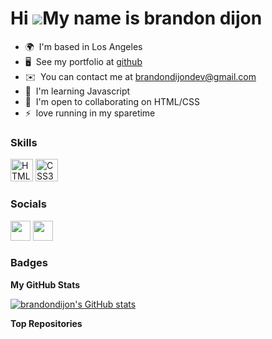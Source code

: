 Hi ![](https://user-images.githubusercontent.com/18350557/176309783-0785949b-9127-417c-8b55-ab5a4333674e.gif)My name is brandon dijon
=====================================================================================================================================

* 🌍  I'm based in Los Angeles
* 🖥️  See my portfolio at [github](http://https://brandondijon.github.io/brandon-portfolio/)
* ✉️  You can contact me at [brandondijondev@gmail.com](mailto:brandondijondev@gmail.com)
* 🧠  I'm learning Javascript
* 🤝  I'm open to collaborating on HTML/CSS
* ⚡  love running in my sparetime

### Skills

<p align="left">
<a href="https://developer.mozilla.org/en-US/docs/Glossary/HTML5" target="_blank" rel="noreferrer"><img src="https://raw.githubusercontent.com/danielcranney/readme-generator/main/public/icons/skills/html5-colored.svg" width="36" height="36" alt="HTML5" /></a>
<a href="https://www.w3.org/TR/CSS/#css" target="_blank" rel="noreferrer"><img src="https://raw.githubusercontent.com/danielcranney/readme-generator/main/public/icons/skills/css3-colored.svg" width="36" height="36" alt="CSS3" /></a>
</p>


### Socials

<p align="left"> <a href="https://www.github.com/brandondijon" target="_blank" rel="noreferrer"><img src="https://raw.githubusercontent.com/danielcranney/readme-generator/main/public/icons/socials/github.svg" width="32" height="32" /></a> <a href="https://www.twitter.com/https://twitter.com/brandondijondev" target="_blank" rel="noreferrer"><img src="https://raw.githubusercontent.com/danielcranney/readme-generator/main/public/icons/socials/twitter.svg" width="32" height="32" /></a></p>

### Badges

<b>My GitHub Stats</b>

<a href="http://www.github.com/brandondijon"><img src="https://github-readme-stats.vercel.app/api?username=brandondijon&show_icons=true&hide=&count_private=true&title_color=0891b2&text_color=ffffff&icon_color=0891b2&bg_color=1c1917&hide_border=true&show_icons=true" alt="brandondijon's GitHub stats" /></a>

<b>Top Repositories</b>

<div width="100%" align="center"></div><br /><br /><br /><br /><br /><br /><br />
